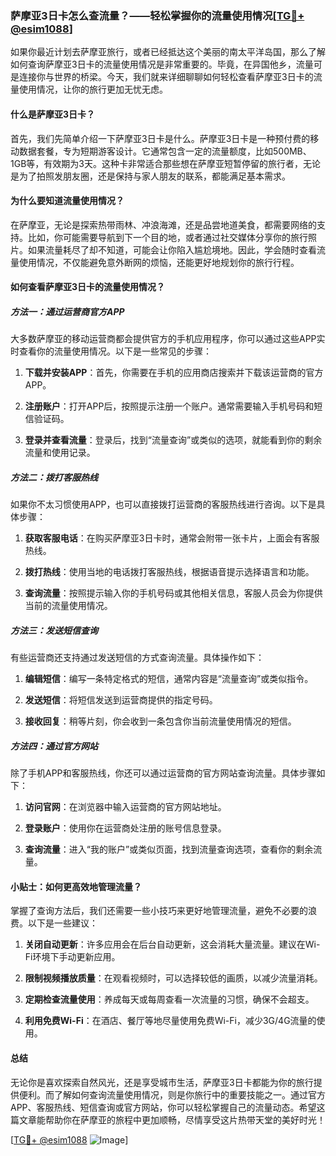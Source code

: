 ### 萨摩亚3日卡怎么查流量？——轻松掌握你的流量使用情况[[TG💪+ @esim1088](https://t.me/s/esim1088)]

如果你最近计划去萨摩亚旅行，或者已经抵达这个美丽的南太平洋岛国，那么了解如何查询萨摩亚3日卡的流量使用情况是非常重要的。毕竟，在异国他乡，流量可是连接你与世界的桥梁。今天，我们就来详细聊聊如何轻松查看萨摩亚3日卡的流量使用情况，让你的旅行更加无忧无虑。

#### 什么是萨摩亚3日卡？

首先，我们先简单介绍一下萨摩亚3日卡是什么。萨摩亚3日卡是一种预付费的移动数据套餐，专为短期游客设计。它通常包含一定的流量额度，比如500MB、1GB等，有效期为3天。这种卡非常适合那些想在萨摩亚短暂停留的旅行者，无论是为了拍照发朋友圈，还是保持与家人朋友的联系，都能满足基本需求。

#### 为什么要知道流量使用情况？

在萨摩亚，无论是探索热带雨林、冲浪海滩，还是品尝地道美食，都需要网络的支持。比如，你可能需要导航到下一个目的地，或者通过社交媒体分享你的旅行照片。如果流量耗尽了却不知道，可能会让你陷入尴尬境地。因此，学会随时查看流量使用情况，不仅能避免意外断网的烦恼，还能更好地规划你的旅行行程。

#### 如何查看萨摩亚3日卡的流量使用情况？

##### 方法一：通过运营商官方APP

大多数萨摩亚的移动运营商都会提供官方的手机应用程序，你可以通过这些APP实时查看你的流量使用情况。以下是一些常见的步骤：

1. **下载并安装APP**：首先，你需要在手机的应用商店搜索并下载该运营商的官方APP。
   
2. **注册账户**：打开APP后，按照提示注册一个账户。通常需要输入手机号码和短信验证码。

3. **登录并查看流量**：登录后，找到“流量查询”或类似的选项，就能看到你的剩余流量和使用记录。

##### 方法二：拨打客服热线

如果你不太习惯使用APP，也可以直接拨打运营商的客服热线进行咨询。以下是具体步骤：

1. **获取客服电话**：在购买萨摩亚3日卡时，通常会附带一张卡片，上面会有客服热线。

2. **拨打热线**：使用当地的电话拨打客服热线，根据语音提示选择语言和功能。

3. **查询流量**：按照提示输入你的手机号码或其他相关信息，客服人员会为你提供当前的流量使用情况。

##### 方法三：发送短信查询

有些运营商还支持通过发送短信的方式查询流量。具体操作如下：

1. **编辑短信**：编写一条特定格式的短信，通常内容是“流量查询”或类似指令。

2. **发送短信**：将短信发送到运营商提供的指定号码。

3. **接收回复**：稍等片刻，你会收到一条包含你当前流量使用情况的短信。

##### 方法四：通过官方网站

除了手机APP和客服热线，你还可以通过运营商的官方网站查询流量。具体步骤如下：

1. **访问官网**：在浏览器中输入运营商的官方网站地址。

2. **登录账户**：使用你在运营商处注册的账号信息登录。

3. **查询流量**：进入“我的账户”或类似页面，找到流量查询选项，查看你的剩余流量。

#### 小贴士：如何更高效地管理流量？

掌握了查询方法后，我们还需要一些小技巧来更好地管理流量，避免不必要的浪费。以下是一些建议：

1. **关闭自动更新**：许多应用会在后台自动更新，这会消耗大量流量。建议在Wi-Fi环境下手动更新应用。

2. **限制视频播放质量**：在观看视频时，可以选择较低的画质，以减少流量消耗。

3. **定期检查流量使用**：养成每天或每周查看一次流量的习惯，确保不会超支。

4. **利用免费Wi-Fi**：在酒店、餐厅等地尽量使用免费Wi-Fi，减少3G/4G流量的使用。

#### 总结

无论你是喜欢探索自然风光，还是享受城市生活，萨摩亚3日卡都能为你的旅行提供便利。而了解如何查询流量使用情况，则是你旅行中的重要技能之一。通过官方APP、客服热线、短信查询或官方网站，你可以轻松掌握自己的流量动态。希望这篇文章能帮助你在萨摩亚的旅程中更加顺畅，尽情享受这片热带天堂的美好时光！

[[TG💪+ @esim1088](https://t.me/s/esim1088) ![Image](https://i.postimg.cc/4NQfJmqS/Snipaste-2025-05-13-00-14-12.png)]